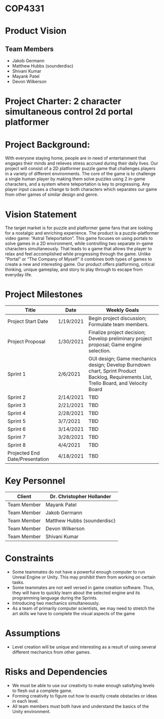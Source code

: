 # COP4331

# Product Vision 

## Team Members
- Jakob Germann
- Matthew Hubbs (sounderdisc)
- Shivani Kumar
- Mayank Patel
- Devon Wilkerson

# Project Charter: 2 character simultaneous control 2d portal platformer 

# Project Background:

With everyone staying home, people are in need of entertainment that engages their minds and relieves stress accrued during their daily lives.  Our project will consist of a 2D platformer puzzle game that challenges players in a variety of different environments.  The core of the game is to challenge a single human player by making them solve puzzles using 2 in-game characters, and a system where teleportation is key to progressing.  Any player input causes a change to both characters which separates our game from other games of similar design and genre.

# Vision Statement

The target market is for puzzle and platformer game fans that are looking for a nostalgic and enriching experience. The product is a puzzle-platformer video game: “Astral Teleportation”. This game focuses on using portals to solve games in a 2D environment, while controlling two separate in-game characters simultaneously. That leads to a game that allows the player to relax and feel accomplished while progressing through the game. Unlike “Portal” or “The Company of Myself” it combines both types of games to create a new and interesting game. Our product offers platforming, critical thinking, unique gameplay, and story to play through to escape from everyday life.

# Project Milestones

Title | Date | Weekly Goals
------------------|------------------|------------------------
Project Start Date | 1/19/2021 |Begin project discussion; Formulate team members.
Project Proposal | 1/30/2021 | Finalize project decision; Develop preliminary project proposal; Game engine selection.
Sprint 1 | 2/6/2021  | GUI design; Game mechanics design; Develop Burndown chart, Sprint Product Backlog, Requirements List, Trello Board, and Velocity Board
Sprint 2 | 2/14/2021 | TBD
Sprint 3 | 2/21/2021 | TBD
Sprint 4 | 2/28/2021 | TBD
Sprint 5 | 3/7/2021  | TBD
Sprint 6 | 3/14/2021 | TBD
Sprint 7 | 3/28/2021 | TBD
Sprint 8 | 4/4/2021  | TBD
Projected End Date/Presentation | 4/18/2021 | TBD

# Key Personnel

Client | Dr. Christopher Hollander 
------------|---------------------
Team Member | Mayank Patel 
Team Member | Jakob Germann
Team Member | Matthew Hubbs (sounderdisc)
Team Member | Devon Wilkerson 
Team Member | Shivani Kumar


# Constraints

- Some teammates do not have a powerful enough computer to run Unreal Engine or Unity.  This may prohibit them from working on certain tasks.
- Some teammates are not well versed in game creation software.  Thus, they will have to quickly learn about the selected engine and its programming language during the Sprints.
- Introducing two mechanics simultaneously.
- As a team of primarily computer scientists, we may need to stretch the art skills we have to complete the visual aspects of the game

# Assumptions

- Level creation will be unique and interesting as a result of using several different mechanics from other games. 

# Risks and Dependencies

- We must be able to use our creativity to make enough satisfying levels to flesh out a complete game.
- Forming creativity to figure out how to exactly create obstacles or ideas in each level.
- All team members must both have and understand the basics of the Unity environment.

